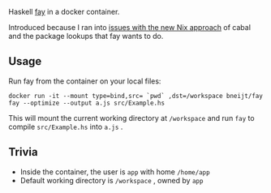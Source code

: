 Haskell [fay](https://github.com/faylang/fay/wiki) in a docker container.

Introduced because I ran into [issues with the new Nix approach](https://github.com/faylang/fay/issues/459) of cabal and the package lookups that fay wants to do.

## Usage

Run fay from the container on your local files:

    docker run -it --mount type=bind,src= `pwd` ,dst=/workspace bneijt/fay fay --optimize --output a.js src/Example.hs

This will mount the current working directory at `/workspace` and run `fay` to compile `src/Example.hs` into `a.js` . 

## Trivia

* Inside the container, the user is `app` with home `/home/app` 
* Default working directory is `/workspace` , owned by `app` 
